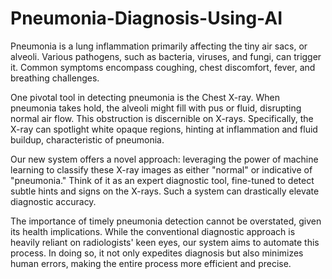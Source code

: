 # Pneumonia-Diagnosis-Using-AI

Pneumonia is a lung inflammation primarily affecting the tiny air sacs, or alveoli. Various pathogens, such as bacteria, viruses, and fungi, can trigger it. Common symptoms encompass coughing, chest discomfort, fever, and breathing challenges.

One pivotal tool in detecting pneumonia is the Chest X-ray. When pneumonia takes hold, the alveoli might fill with pus or fluid, disrupting normal air flow. This obstruction is discernible on X-rays. Specifically, the X-ray can spotlight white opaque regions, hinting at inflammation and fluid buildup, characteristic of pneumonia.

Our new system offers a novel approach: leveraging the power of machine learning to classify these X-ray images as either "normal" or indicative of "pneumonia." Think of it as an expert diagnostic tool, fine-tuned to detect subtle hints and signs on the X-rays. Such a system can drastically elevate diagnostic accuracy.

The importance of timely pneumonia detection cannot be overstated, given its health implications. While the conventional diagnostic approach is heavily reliant on radiologists' keen eyes, our system aims to automate this process. In doing so, it not only expedites diagnosis but also minimizes human errors, making the entire process more efficient and precise.

